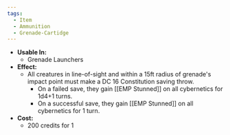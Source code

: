 ```yaml
---
tags:
  - Item
  - Ammunition
  - Grenade-Cartidge
---
```

- **Usable In:**
	- Grenade Launchers
- **Effect:**
	- All creatures in line-of-sight and within a 15ft radius of grenade's impact point must make a DC 16 Constitution saving throw.
		- On a failed save, they gain [[EMP Stunned]] on all cybernetics for 1d4+1 turns.
		- On a successful save, they gain [[EMP Stunned]] on all cybernetics for 1 turn.
- **Cost:**
	- 200 credits for 1